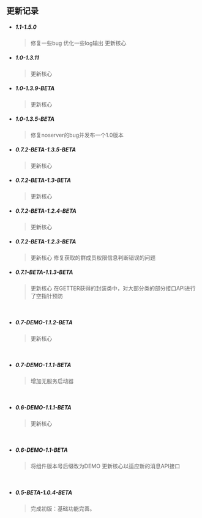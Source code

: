 ## 更新记录

- ##### 1.1-1.5.0
    > 修复一些bug
    > 优化一些log输出
    > 更新核心
    
- ##### 1.0-1.3.11
    > 更新核心

- ##### 1.0-1.3.9-BETA
    > 更新核心

- ##### 1.0-1.3.5-BETA
    > 修复noserver的bug并发布一个1.0版本

- ##### 0.7.2-BETA-1.3.5-BETA
    > 更新核心

- ##### 0.7.2-BETA-1.3-BETA
    > 更新核心

- ##### 0.7.2-BETA-1.2.4-BETA
    > 更新核心

- ##### 0.7.2-BETA-1.2.3-BETA
    > 更新核心
    修复获取的群成员权限信息判断错误的问题

- ##### 0.7.1-BETA-1.1.3-BETA
    > 更新核心
    在GETTER获得的封装类中，对大部分类的部分接口API进行了空指针预防

<br>

- ##### 0.7-DEMO-1.1.2-BETA
    > 更新核心

<br>

- ##### 0.7-DEMO-1.1.1-BETA
    > 增加无服务启动器

<br>

- ##### 0.6-DEMO-1.1.1-BETA
    > 更新核心

<br>

- ##### 0.6-DEMO-1.1-BETA
    > 将组件版本号后缀改为DEMO
更新核心以适应新的消息API接口

<br>

- ##### 0.5-BETA-1.0.4-BETA
    > 完成初版：基础功能完善。
